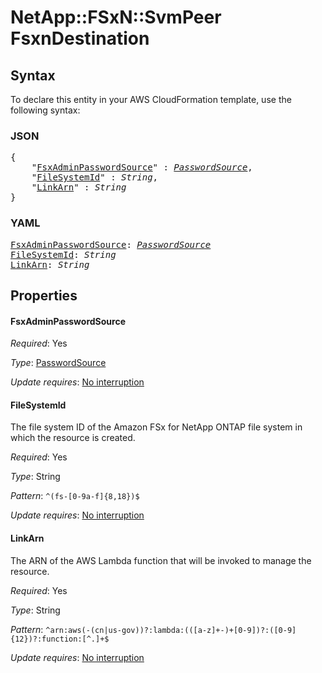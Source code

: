 # NetApp::FSxN::SvmPeer FsxnDestination

## Syntax

To declare this entity in your AWS CloudFormation template, use the following syntax:

### JSON

<pre>
{
    "<a href="#fsxadminpasswordsource" title="FsxAdminPasswordSource">FsxAdminPasswordSource</a>" : <i><a href="passwordsource.md">PasswordSource</a></i>,
    "<a href="#filesystemid" title="FileSystemId">FileSystemId</a>" : <i>String</i>,
    "<a href="#linkarn" title="LinkArn">LinkArn</a>" : <i>String</i>
}
</pre>

### YAML

<pre>
<a href="#fsxadminpasswordsource" title="FsxAdminPasswordSource">FsxAdminPasswordSource</a>: <i><a href="passwordsource.md">PasswordSource</a></i>
<a href="#filesystemid" title="FileSystemId">FileSystemId</a>: <i>String</i>
<a href="#linkarn" title="LinkArn">LinkArn</a>: <i>String</i>
</pre>

## Properties

#### FsxAdminPasswordSource

_Required_: Yes

_Type_: <a href="passwordsource.md">PasswordSource</a>

_Update requires_: [No interruption](https://docs.aws.amazon.com/AWSCloudFormation/latest/UserGuide/using-cfn-updating-stacks-update-behaviors.html#update-no-interrupt)

#### FileSystemId

The file system ID of the Amazon FSx for NetApp ONTAP file system in which the resource is created.

_Required_: Yes

_Type_: String

_Pattern_: <code>^(fs-[0-9a-f]{8,18})$</code>

_Update requires_: [No interruption](https://docs.aws.amazon.com/AWSCloudFormation/latest/UserGuide/using-cfn-updating-stacks-update-behaviors.html#update-no-interrupt)

#### LinkArn

The ARN of the AWS Lambda function that will be invoked to manage the resource.

_Required_: Yes

_Type_: String

_Pattern_: <code>^arn:aws(-(cn|us-gov))?:lambda:(([a-z]+-)+[0-9])?:([0-9]{12})?:function:[^.]+$</code>

_Update requires_: [No interruption](https://docs.aws.amazon.com/AWSCloudFormation/latest/UserGuide/using-cfn-updating-stacks-update-behaviors.html#update-no-interrupt)

